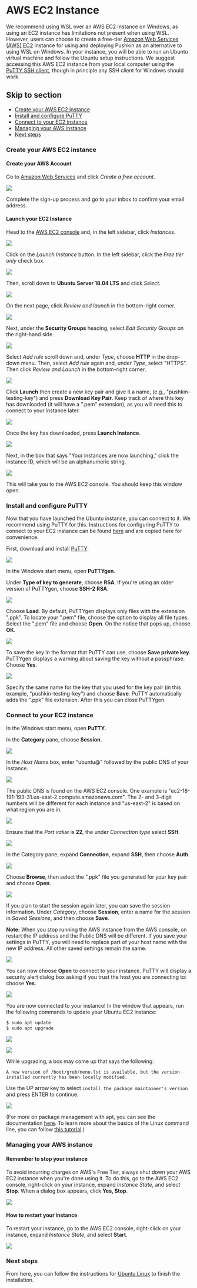 # AWS EC2 Instance

We recommend using WSL over an AWS EC2 instance on Windows, as using an EC2 instance has limitations not present when using WSL. However, users can choose to create a free-tier [Amazon Web Services \(AWS\) EC2](https://aws.amazon.com/ec2/) instance for using and deploying Pushkin as an alternative to using WSL on Windows. In your instance, you will be able to run an Ubuntu virtual machine and follow the Ubuntu setup instructions. We suggest accessing this AWS EC2 instance from your local computer using the [PuTTY SSH client](https://www.chiark.greenend.org.uk/~sgtatham/putty/), though in principle any SSH client for Windows should work.

## Skip to section

* [Create your AWS EC2 instance](ec2-install.md#create-your-aws-ec2-instance)
* [Install and configure PuTTY](ec2-install.md#install-and-configure-putty) 
* [Connect to your EC2 instance](ec2-install.md#connect-to-your-ec2-instance)
* [Managing your AWS instance](ec2-install.md#managing-your-aws-instance)
* [Next steps](ec2-install.md#next-steps)

### Create your AWS EC2 instance

#### Create your AWS Account

Go to [Amazon Web Services](https://aws.amazon.com/free/) and click _Create a free account_.

![](../../.gitbook/assets/1%20%281%29.gif)

Complete the sign-up process and go to your inbox to confirm your email address.

#### Launch your EC2 Instance

Head to the [AWS EC2 console](https://console.aws.amazon.com/ec2/v2/home) and, in the left sidebar, click _Instances_.

![](../../.gitbook/assets/2%20%281%29.gif)

Click on the _Launch Instance_ button. In the left sidebar, click the _Free tier only_ check box.

![](../../.gitbook/assets/4%20%281%29.gif)

Then, scroll down to **Ubuntu Server 18.04 LTS** and click _Select_.

![](../../.gitbook/assets/3%20%281%29.gif)

On the next page, click _Review and launch_ in the bottom-right corner.

![](../../.gitbook/assets/5%20%281%29.gif)

Next, under the **Security Groups** heading, select _Edit Security Groups_ on the right-hand side.

![](../../.gitbook/assets/6%20%281%29.gif)

Select _Add rule_ scroll down and, under _Type_, choose **HTTP** in the drop-down menu. Then, select _Add rule_ again and, under _Type_, select "HTTPS". Then click _Review and Launch_ in the bottom-right corner.

![](../../.gitbook/assets/7%20%281%29.gif)

Click **Launch** then create a new key pair and give it a name, \(e.g., "pushkin-testing-key"\) and press **Download Key Pair**. Keep track of where this key has downloaded \(it will have a ".pem" extension\), as you will need this to connect to your instance later.

![](../../.gitbook/assets/8%20%281%29.gif)

Once the key has downloaded, press **Launch Instance**.

![](../../.gitbook/assets/9%20%281%29.gif)

Next, in the box that says "Your instances are now launching," click the instance ID, which will be an alphanumeric string.

![](../../.gitbook/assets/10%20%281%29.gif)

This will take you to the AWS EC2 console. You should keep this window open.

### Install and configure PuTTY

Now that you have launched the Ubuntu instance, you can connect to it. We recommend using PuTTY for this. Instructions for configuring PuTTY to connect to your EC2 instance can be found [here](https://docs.aws.amazon.com/AWSEC2/latest/UserGuide/putty.html) and are copied here for convenience.

First, download and install [PuTTY](https://www.chiark.greenend.org.uk/~sgtatham/putty/).

![](../../.gitbook/assets/15%20%281%29.gif)

In the Windows start menu, open **PuTTYgen**.

Under **Type of key to generate**, choose **RSA**. If you're using an older version of PuTTYgen, choose **SSH-2 RSA**.

![](../../.gitbook/assets/23%20%281%29.gif)

Choose **Load**. By default, PuTTYgen displays only files with the extension ".ppk". To locate your ".pem" file, choose the option to display all file types. Select the ".pem" file and choose **Open**. On the notice that pops up, choose **OK**.

![](../../.gitbook/assets/24%20%281%29.gif)

To save the key in the format that PuTTY can use, choose **Save private key**. PuTTYgen displays a warning about saving the key without a passphrase. Choose **Yes**.

![](../../.gitbook/assets/25%20%281%29.gif)

Specify the same name for the key that you used for the key pair \(in this example, "pushkin-testing-key"\) and choose **Save**. PuTTY automatically adds the ".ppk" file extension. After this you can close PuTTYgen.

### Connect to your EC2 instance

In the Windows start menu, open **PuTTY**.

In the **Category** pane, choose **Session**.

![](../../.gitbook/assets/16%20%281%29.gif)

In the _Host Name_ box, enter "ubuntu@" followed by the public DNS of your instance.

![](../../.gitbook/assets/17%20%281%29.gif)

The public DNS is found on the AWS EC2 console. One example is "ec2-18-191-193-31.us-east-2.compute.amazonaws.com". The 2- and 3-digit numbers will be different for each instance and "us-east-2" is based on what region you are in.

![](../../.gitbook/assets/13%20%281%29.gif)

Ensure that the _Port value_ is **22**, the under _Connection type_ select **SSH**.

![](../../.gitbook/assets/18%20%281%29.gif)

In the Category pane, expand **Connection**, expand **SSH**, then choose **Auth**.

![](../../.gitbook/assets/19%20%281%29.gif)

Choose **Browse**, then select the ".ppk" file you generated for your key pair and choose **Open**.

![](../../.gitbook/assets/20%20%281%29.gif)

If you plan to start the session again later, you can save the session information. Under _Category_, choose **Session**, enter a name for the session in _Saved Sessions_, and then choose **Save**.

**Note:** When you stop running the AWS instance from the AWS console, on restart the IP address and the Public DNS will be different. If you save your settings in PuTTY, you will need to replace part of your host name with the new IP address. All other saved settings remain the same.

![](../../.gitbook/assets/21%20%281%29.gif)

You can now choose **Open** to connect to your instance. PuTTY will display a security alert dialog box asking if you trust the host you are connecting to: choose **Yes**.

![](../../.gitbook/assets/22%20%281%29.gif)

You are now connected to your instance! In the window that appears, run the following commands to update your Ubuntu EC2 instance:

```bash
$ sudo apt update
$ sudo apt upgrade
```

![](../../.gitbook/assets/34.gif)

![](../../.gitbook/assets/35.gif)

While upgrading, a box may come up that says the following:

```text
A new version of /boot/grub/menu.lst is available, but the version installed currently has been locally modified.
```

Use the UP arrow key to select `install the package maintainer's version` and press ENTER to continue.

![](../../.gitbook/assets/30.gif)

\(For more on package management with apt, you can see the documentation [here](https://ubuntu.com/server/docs/package-management). To learn more about the basics of the Linux command line, you can follow [this tutorial](https://ubuntu.com/tutorials/command-line-for-beginners#1-overview).\)

### Managing your AWS instance

#### Remember to stop your instance

To avoid incurring charges on AWS's Free Tier, always shut down your AWS EC2 instance when you're done using it. To do this, go to the AWS EC2 console, right-click on your instance, expand _Instance State_, and select **Stop**. When a dialog box appears, click **Yes, Stop**.

![](../../.gitbook/assets/33.gif)

#### How to restart your instance

To restart your instance, go to the AWS EC2 console, right-click on your instance, expand _Instance State_, and select **Start**.

![](../../.gitbook/assets/32.gif)

### Next steps

From here, you can follow the instructions for [Ubuntu Linux](ubuntu-install.md) to finish the installation.


